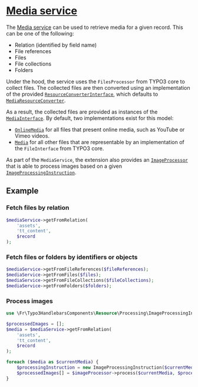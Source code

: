 # [Media service](../../Classes/Service/MediaService.php)

The [Media service](../../Classes/Service/MediaService.php) can be used to retrieve
media for a given record. This can be one of the following:

* Relation (identified by field name)
* File references
* Files
* File collections
* Folders

Under the hood, the service uses the `FilesProcessor` from TYPO3 core to collect
files. The collected files are then converted using an implementation of the provided
[`ResourceConverterInterface`](../../Classes/Resource/Converter/ResourceConverterInterface.php),
which defaults to [`MediaResourceConverter`](../../Classes/Resource/Converter/MediaResourceConverter.php).

As a result, the collected files are provided as instances of the
[`MediaInterface`](../../Classes/Domain/Model/Media/MediaInterface.php). By default,
two implementations exist for this model:

* [`OnlineMedia`](../../Classes/Domain/Model/Media/OnlineMedia.php) for all files that
  present online media, such as YouTube or Vimeo videos.
* [`Media`](../../Classes/Domain/Model/Media/Media.php) for all other files that are
  representable by an implementation of the `FileInterface` from TYPO3 core.

As part of the `MediaService`, the extension also provides an
[`ImageProcessor`](../../Classes/Resource/Processing/ImageProcessor.php) that is able
to process images based on a given
[`ImageProcessingInstruction`](../../Classes/Resource/Processing/ImageProcessingInstruction.php).

## Example

### Fetch files by relation

```php
$mediaService->getFromRelation(
    'assets',
    'tt_content',
    $record
);
```

### Fetch files or folders by identifiers or objects

```php
$mediaService->getFromFileReferences($fileReferences);
$mediaService->getFromFiles($files);
$mediaService->getFromFileCollections($fileCollections);
$mediaService->getFromFolders($folders);
```

### Process images

```php
use \Fr\Typo3HandlebarsComponents\Resource\Processing\ImageProcessingInstruction;

$processedImages = [];
$media = $mediaService->getFromRelation(
    'assets',
    'tt_content',
    $record
);

foreach ($media as $currentMedia) {
    $processingInstruction = new ImageProcessingInstruction($currentMedia, '320c', 180);
    $processedImages[] = $imageProcessor->process($currentMedia, $processingInstruction);
}
```
